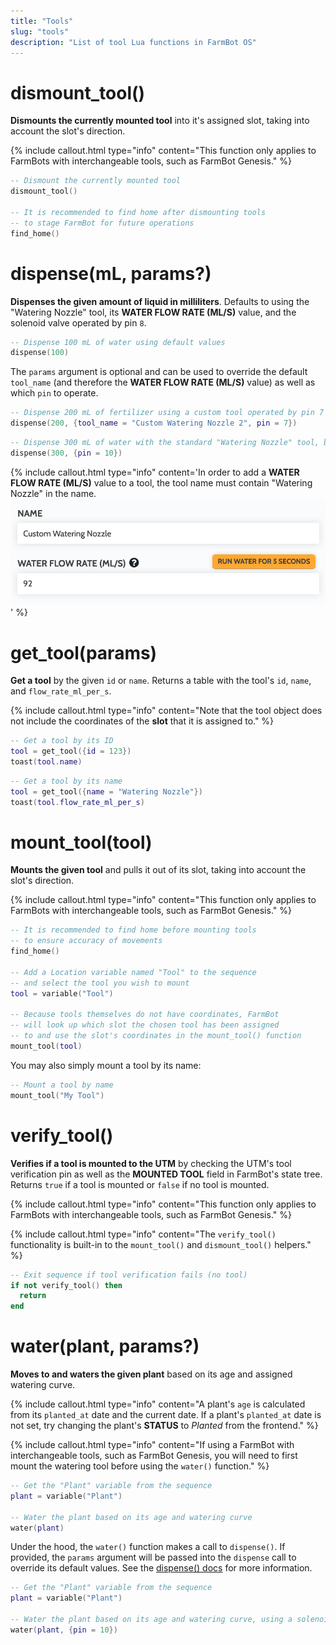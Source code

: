 ```yaml
---
title: "Tools"
slug: "tools"
description: "List of tool Lua functions in FarmBot OS"
---
```


# dismount_tool()

**Dismounts the currently mounted tool** into it's assigned slot, taking into account the slot's direction.

{%
include callout.html
type="info"
content="This function only applies to FarmBots with interchangeable tools, such as FarmBot Genesis."
%}

```lua
-- Dismount the currently mounted tool
dismount_tool()

-- It is recommended to find home after dismounting tools
-- to stage FarmBot for future operations
find_home()
```

# dispense(mL, params?)

**Dispenses the given amount of liquid in milliliters**. Defaults to using the "Watering Nozzle" tool, its **WATER FLOW RATE (ML/S)** value, and the solenoid valve operated by pin `8`.

```lua
-- Dispense 100 mL of water using default values
dispense(100)
```

The `params` argument is optional and can be used to override the default `tool_name` (and therefore the **WATER FLOW RATE (ML/S)** value) as well as which `pin` to operate.

```lua
-- Dispense 200 mL of fertilizer using a custom tool operated by pin 7
dispense(200, {tool_name = "Custom Watering Nozzle 2", pin = 7})
```

```lua
-- Dispense 300 mL of water with the standard "Watering Nozzle" tool, but using a solenoid valve operated by pin 10
dispense(300, {pin = 10})
```

{%
include callout.html
type="info"
content='In order to add a **WATER FLOW RATE (ML/S)** value to a tool, the tool name must contain "Watering Nozzle" in the name.
![water flow rate](_images/water_flow_rate.png)'
%}

# get_tool(params)

**Get a tool** by the given `id` or `name`. Returns a table with the tool's `id`, `name`, and `flow_rate_ml_per_s`.

{%
include callout.html
type="info"
content="Note that the tool object does not include the coordinates of the **slot** that it is assigned to."
%}

```lua
-- Get a tool by its ID
tool = get_tool({id = 123})
toast(tool.name)
```

```lua
-- Get a tool by its name
tool = get_tool({name = "Watering Nozzle"})
toast(tool.flow_rate_ml_per_s)
```

# mount_tool(tool)

**Mounts the given tool** and pulls it out of its slot, taking into account the slot's direction.

{%
include callout.html
type="info"
content="This function only applies to FarmBots with interchangeable tools, such as FarmBot Genesis."
%}

```lua
-- It is recommended to find home before mounting tools
-- to ensure accuracy of movements
find_home()

-- Add a Location variable named "Tool" to the sequence
-- and select the tool you wish to mount
tool = variable("Tool")

-- Because tools themselves do not have coordinates, FarmBot
-- will look up which slot the chosen tool has been assigned
-- to and use the slot's coordinates in the mount_tool() function
mount_tool(tool)
```

You may also simply mount a tool by its name:

```lua
-- Mount a tool by name
mount_tool("My Tool")
```

# verify_tool()

**Verifies if a tool is mounted to the UTM** by checking the UTM's tool verification pin as well as the **MOUNTED TOOL** field in FarmBot's state tree. Returns `true` if a tool is mounted or `false` if no tool is mounted.

{%
include callout.html
type="info"
content="This function only applies to FarmBots with interchangeable tools, such as FarmBot Genesis."
%}

{%
include callout.html
type="info"
content="The `verify_tool()` functionality is built-in to the `mount_tool()` and `dismount_tool()` helpers."
%}

```lua
-- Exit sequence if tool verification fails (no tool)
if not verify_tool() then
  return
end
```

# water(plant, params?)

**Moves to and waters the given plant** based on its age and assigned watering curve.

{%
include callout.html
type="info"
content="A plant's `age` is calculated from its `planted_at` date and the current date. If a plant's `planted_at` date is not set, try changing the plant's **STATUS** to _Planted_ from the frontend."
%}

{%
include callout.html
type="info"
content="If using a FarmBot with interchangeable tools, such as FarmBot Genesis, you will need to first mount the watering tool before using the `water()` function."
%}

```lua
-- Get the "Plant" variable from the sequence
plant = variable("Plant")

-- Water the plant based on its age and watering curve
water(plant)
```

Under the hood, the `water()` function makes a call to `dispense()`. If provided, the `params` argument will be passed into the `dispense` call to override its default values. See the [dispense() docs](#dispenseml-params) for more information.

```lua
-- Get the "Plant" variable from the sequence
plant = variable("Plant")

-- Water the plant based on its age and watering curve, using a solenoid valve operated by pin 10
water(plant, {pin = 10})
```

